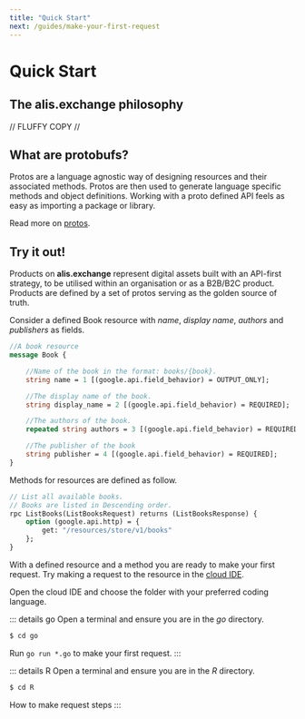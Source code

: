 ```yaml
---
title: "Quick Start"
next: /guides/make-your-first-request
---
```

# Quick Start

## The alis.exchange philosophy

 // FLUFFY COPY //

## What are protobufs?

Protos are a language agnostic way of designing resources and their associated methods. Protos are then used to generate language specific methods and object definitions. Working with a proto defined API feels as easy as importing a package or library.


Read more on [protos](/other-resources/other-resources.md).
## Try it out!

Products on **alis.exchange** represent digital assets built with an API-first strategy, to be utilised within an organisation or as a B2B/B2C product. Products are defined by a set of protos serving as the golden source of truth.

Consider a defined Book resource with _name_, _display name_, _authors_ and _publishers_ as fields.

```protobuf
//A book resource
message Book {

	//Name of the book in the format: books/{book}.
	string name = 1 [(google.api.field_behavior) = OUTPUT_ONLY];

	//The display name of the book.
	string display_name = 2 [(google.api.field_behavior) = REQUIRED];

	//The authors of the book.
	repeated string authors = 3 [(google.api.field_behavior) = REQUIRED];

	//The publisher of the book
	string publisher = 4 [(google.api.field_behavior) = REQUIRED];
}
```

Methods for resources are defined as follow.

```protobuf
// List all available books.
// Books are listed in Descending order.
rpc ListBooks(ListBooksRequest) returns (ListBooksResponse) {
    option (google.api.http) = {
        get: "/resources/store/v1/books"
    };
}
```
With a defined resource and a method you are ready to make your first request.  Try making a request to the resource in the <a href="https://alisx-codespacesplayg-5aghydnu51y.ws-eu38.gitpod.io/" target="blank">cloud IDE</a>.

Open the cloud IDE and choose the folder with your preferred coding language.

::: details go
Open a terminal and ensure you are in the _go_ directory. 

```sh
$ cd go
```

Run `go run *.go` to make your first request.
:::

::: details R
Open a terminal and ensure you are in the _R_ directory. 

```sh
$ cd R
```

How to make request steps
:::

